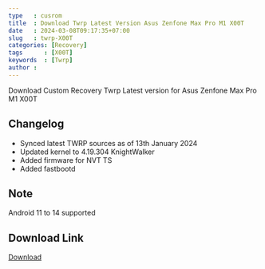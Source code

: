 ```yaml
---
type   : cusrom
title  : Download Twrp Latest Version Asus Zenfone Max Pro M1 X00T
date   : 2024-03-08T09:17:35+07:00
slug   : twrp-X00T
categories: [Recovery]
tags      : [X00T]
keywords  : [Twrp]
author : 
---
```


Download Custom Recovery Twrp Latest version for Asus Zenfone Max Pro M1 X00T

## Changelog
- Synced latest TWRP sources as of 13th January 2024 
- Updated kernel to 4.19.304 KnightWalker
- Added firmware for NVT TS
- Added fastbootd

## Note
Android 11 to 14 supported

## Download Link
[Download](https://www.pling.com/p/2106780/)
